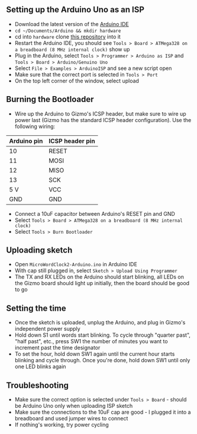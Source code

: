 ## Setting up the Arduino Uno as an ISP
- Download the latest version of the [Arduino IDE](https://www.arduino.cc/en/main/software)
- `cd ~/Documents/Arduino && mkdir hardware`
- cd into `hardware` clone [this repository](https://github.com/carlosefr/atmega) into it
- Restart the Arduino IDE, you should see `Tools > Board > ATMega328 on a breadboard (8 MHz internal clock)` show up
- Plug in the Arduino, select `Tools > Programmer > Arduino as ISP` and `Tools > Board > Arduino/Genuino Uno`
- Select `File > Examples > ArduinoISP` and see a new script open
- Make sure that the correct port is selected in `Tools > Port`
- On the top left corner of the window, select upload

## Burning the Bootloader
- Wire up the Arduino to Gizmo's ICSP header, but make sure to wire up power last (Gizmo has the standard ICSP header configuration). Use the following wiring:

| Arduino pin | ICSP header pin |
|-------------|-----------------|
| 10          | RESET           |
| 11          | MOSI            |
| 12          | MISO            |
| 13          | SCK             |
| 5 V         | VCC             |
| GND         | GND             |

- Connect a 10uF capacitor between Arduino's RESET pin and GND
- Select `Tools > Board > ATMega328 on a breadboard (8 MHz internal clock)`
- Select `Tools > Burn Bootloader`

## Uploading sketch
- Open `MicroWordClock2-Arduino.ino` in Arduino IDE
- With cap still plugged in, select `Sketch > Upload Using Programmer`
- The TX and RX LEDs on the Arduino should start blinking, all LEDs on the Gizmo board should light up initially, then the board should be good to go

## Setting the time 
- Once the sketch is uploaded, unplug the Arduino, and plug in Gizmo's independent power supply
- Hold down S1 until words start blinking. To cycle through "quarter past", "half past", etc., press SW1 the number of minutes you want to increment past the time designator
- To set the hour, hold down SW1 again until the current hour starts blinking and cycle through. Once you're done, hold down SW1 until only one LED blinks again

## Troubleshooting
- Make sure the correct option is selected under `Tools > Board` - should be Arduino Uno only when uploading ISP sketch
- Make sure the connections to the 10uF cap are good - I plugged it into a breadboard and used jumper wires to connect
- If nothing's working, try power cycling